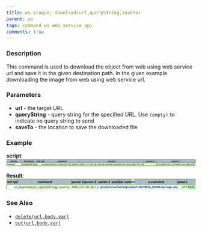 ```yaml
---
title: ws &raquo; download(url,queryString,saveTo)
parent: ws
tags: command ws web_service api
comments: true
---
```



### Description
This command is used to download the object from web using web service url and save it in the given destination path. 
In the given example downloading the image from web using web service url.


### Parameters
- **url** \- the target URL
- **queryString** \- query string for the specified URL.  Use `(empty)` to indicate no query string to send
- **saveTo** \- the location to save the downloaded file


### Example
**script**:<br/>
![](image/download_01.png)

**Result**:<br/>
![](image/download_02.png)


### See Also
- [`delete(url,body,var)`](delete(url,body,var))
- [`put(url,body,var)`](put(url,body,var))
